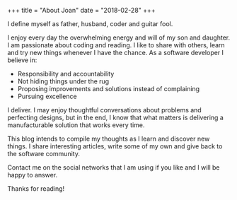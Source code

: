+++
title = "About Joan"
date = "2018-02-28"
+++

I define myself as father, husband, coder and guitar fool.

I enjoy every day the overwhelming energy and will of my son and daughter. I am passionate about coding and reading. I like to share with others, learn and try new things whenever I have the chance. As a software developer I believe in:

* Responsibility and accountability
* Not hiding things under the rug
* Proposing improvements and solutions instead of complaining
* Pursuing excellence

I deliver. I may enjoy thoughtful conversations about problems and perfecting designs, but in the end, I know that what matters is delivering a manufacturable solution that works every time.

This blog intends to compile my thoughts as I learn and discover new things. I share interesting articles, write some of my own and give back to the software community.

Contact me on the social networks that I am using if you like and I will be happy to answer.

Thanks for reading!
